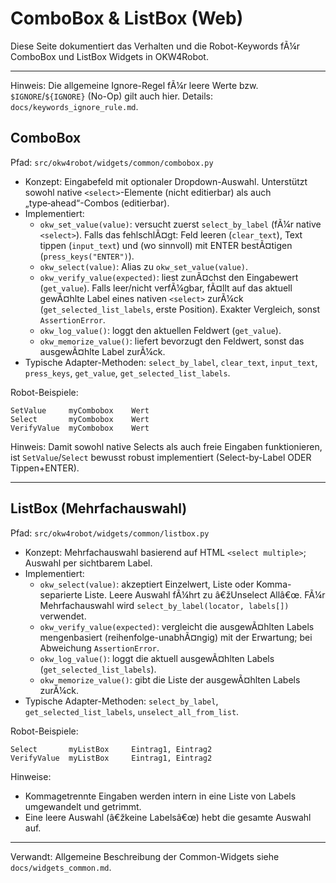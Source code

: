 ﻿# ComboBox & ListBox (Web)

Diese Seite dokumentiert das Verhalten und die Robot-Keywords fÃ¼r ComboBox und ListBox Widgets in OKW4Robot.

---

Hinweis: Die allgemeine Ignore-Regel fÃ¼r leere Werte bzw. `$IGNORE`/`${IGNORE}` (No-Op) gilt auch hier. Details: `docs/keywords_ignore_rule.md`.

## ComboBox
Pfad: `src/okw4robot/widgets/common/combobox.py`

- Konzept: Eingabefeld mit optionaler Dropdown-Auswahl. Unterstützt sowohl native `<select>`-Elemente (nicht editierbar) als auch „type‑ahead“-Combos (editierbar).
- Implementiert:
  - `okw_set_value(value)`: versucht zuerst `select_by_label` (fÃ¼r native `<select>`). Falls das fehlschlÃ¤gt: Feld leeren (`clear_text`), Text tippen (`input_text`) und (wo sinnvoll) mit ENTER bestÃ¤tigen (`press_keys("ENTER")`).
  - `okw_select(value)`: Alias zu `okw_set_value(value)`.
  - `okw_verify_value(expected)`: liest zunÃ¤chst den Eingabewert (`get_value`). Falls leer/nicht verfÃ¼gbar, fÃ¤llt auf das aktuell gewÃ¤hlte Label eines nativen `<select>` zurÃ¼ck (`get_selected_list_labels`, erste Position). Exakter Vergleich, sonst `AssertionError`.
  - `okw_log_value()`: loggt den aktuellen Feldwert (`get_value`).
  - `okw_memorize_value()`: liefert bevorzugt den Feldwert, sonst das ausgewÃ¤hlte Label zurÃ¼ck.
- Typische Adapter-Methoden: `select_by_label`, `clear_text`, `input_text`, `press_keys`, `get_value`, `get_selected_list_labels`.

Robot-Beispiele:
```robotframework
SetValue     myCombobox    Wert
Select       myCombobox    Wert
VerifyValue  myCombobox    Wert
```

Hinweis: Damit sowohl native Selects als auch freie Eingaben funktionieren, ist `SetValue`/`Select` bewusst robust implementiert (Select-by-Label ODER Tippen+ENTER).

---

## ListBox (Mehrfachauswahl)
Pfad: `src/okw4robot/widgets/common/listbox.py`

- Konzept: Mehrfachauswahl basierend auf HTML `<select multiple>`; Auswahl per sichtbarem Label.
- Implementiert:
  - `okw_select(value)`: akzeptiert Einzelwert, Liste oder Komma-separierte Liste. Leere Auswahl fÃ¼hrt zu â€žUnselect Allâ€œ. FÃ¼r Mehrfachauswahl wird `select_by_label(locator, labels[])` verwendet.
  - `okw_verify_value(expected)`: vergleicht die ausgewÃ¤hlten Labels mengenbasiert (reihenfolge-unabhÃ¤ngig) mit der Erwartung; bei Abweichung `AssertionError`.
  - `okw_log_value()`: loggt die aktuell ausgewÃ¤hlten Labels (`get_selected_list_labels`).
  - `okw_memorize_value()`: gibt die Liste der ausgewÃ¤hlten Labels zurÃ¼ck.
- Typische Adapter-Methoden: `select_by_label`, `get_selected_list_labels`, `unselect_all_from_list`.

Robot-Beispiele:
```robotframework
Select       myListBox     Eintrag1, Eintrag2
VerifyValue  myListBox     Eintrag1, Eintrag2
```

Hinweise:
- Kommagetrennte Eingaben werden intern in eine Liste von Labels umgewandelt und getrimmt.
- Eine leere Auswahl (â€žkeine Labelsâ€œ) hebt die gesamte Auswahl auf.

---

Verwandt: Allgemeine Beschreibung der Common-Widgets siehe `docs/widgets_common.md`.



